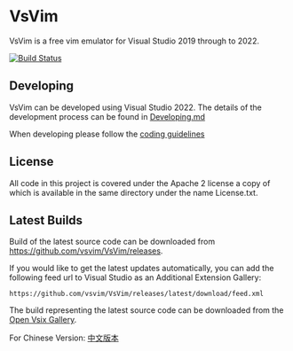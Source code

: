 VsVim
===
VsVim is a free vim emulator for Visual Studio 2019 through to 2022.

[![Build Status](https://github.com/VsVim/VsVim/actions/workflows/main.yml/badge.svg?branch=master)](https://github.com/VsVim/VsVim/actions/workflows/main.yml?branch=master)

## Developing
VsVim can be developed using Visual Studio 2022. The details of the 
development process can be found in
[Developing.md](https://github.com/VsVim/VsVim/blob/master/Documentation/Developing.md)

When developing please follow the
[coding guidelines](https://github.com/VsVim/VsVim/blob/master/Documentation/CodingGuidelines.md)

## License

All code in this project is covered under the Apache 2 license a copy of which 
is available in the same directory under the name License.txt.

## Latest Builds

Build of the latest source code can be downloaded from https://github.com/vsvim/VsVim/releases.

If you would like to get the latest updates automatically, you can add the following feed url to Visual Studio as an Additional Extension Gallery:
```
https://github.com/vsvim/VsVim/releases/latest/download/feed.xml
```

The build representing the latest source code can be downloaded from the
[Open Vsix Gallery](http://vsixgallery.com/extension/VsVim.Microsoft.e214908b-0458-4ae2-a583-4310f29687c3/).  

For Chinese Version: [中文版本](README.ch.md)
